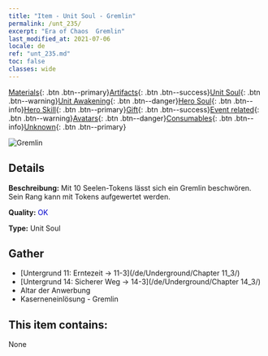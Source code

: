 ```yaml
---
title: "Item - Unit Soul - Gremlin"
permalink: /unt_235/
excerpt: "Era of Chaos  Gremlin"
last_modified_at: 2021-07-06
locale: de
ref: "unt_235.md"
toc: false
classes: wide
---
```

 [Materials](/ItemsDE/){: .btn .btn--primary}[Artifacts](/ItemsDE/Artifacts/){: .btn .btn--success}[Unit Soul](/ItemsDE/UnitSoul/){: .btn .btn--warning}[Unit Awakening](/ItemsDE/UnitAwakening/){: .btn .btn--danger}[Hero Soul](/ItemsDE/HeroSoul/){: .btn .btn--info}[Hero Skill](/ItemsDE/HeroSkill/){: .btn .btn--primary}[Gift](/ItemsDE/Gift/){: .btn .btn--success}[Event related](/ItemsDE/Events/){: .btn .btn--warning}[Avatars](/ItemsDE/Avatars/){: .btn .btn--danger}[Consumables](/ItemsDE/Consumables/){: .btn .btn--info}[Unknown](/ItemsDE/Unknown/){: .btn .btn--primary}

 ![Gremlin](/images/u/ti_xiaoyaojing.jpg)

## Details
 **Beschreibung:** Mit 10 Seelen-Tokens lässt sich ein Gremlin beschwören. Sein Rang kann mit Tokens aufgewertet werden.

 **Quality:** <span style="color: #0000CD">OK</span>

 **Type:** Unit Soul

## Gather

*    [Untergrund 11: Erntezeit -> 11-3](/de/Underground/Chapter 11_3/) 
*    [Untergrund 14: Sicherer Weg -> 14-3](/de/Underground/Chapter 14_3/) 
*    Altar der Anwerbung 
*    Kaserneneinlösung - Gremlin 

## This item contains:

  None

